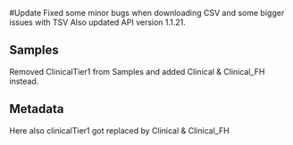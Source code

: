#Update
Fixed some minor bugs when downloading CSV and some bigger issues with TSV
Also updated API version 1.1.21.

## Samples
Removed ClinicalTier1 from Samples and added Clinical & Clinical_FH instead.

## Metadata
Here also clinicalTier1 got replaced by Clinical & Clinical_FH
